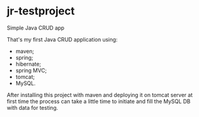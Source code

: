 # jr-testproject
Simple Java CRUD app

That's my first Java CRUD application using:
  - maven;
  - spring;
  - hibernate;
  - spring MVC;
  - tomcat;
  - MySQL.
  
After installing this project with maven and deploying it on tomcat server at first time the process can take a little time to initiate and fill the MySQL DB with data for testing.
